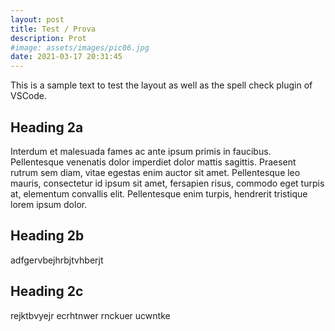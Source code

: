 ```yaml
---
layout: post
title: Test / Prova
description: Prot
#image: assets/images/pic06.jpg
date: 2021-03-17 20:31:45
---
```


This is a sample text to test the layout as well as the spell check plugin of VSCode.

## Heading 2a

Interdum et malesuada fames ac ante ipsum primis in faucibus. Pellentesque venenatis dolor imperdiet dolor mattis sagittis.
Praesent rutrum sem diam, vitae egestas enim auctor sit amet. Pellentesque leo mauris, consectetur id ipsum sit amet, fersapien risus, commodo eget turpis at, elementum convallis elit.
Pellentesque enim turpis, hendrerit tristique lorem ipsum dolor.

## Heading 2b

adfgervbejhrbjtvhberjt

## Heading 2c

rejktbvyejr  ecrhtnwer  rnckuer ucwntke
